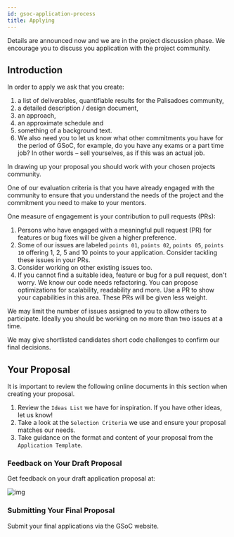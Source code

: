 ```yaml
---
id: gsoc-application-process
title: Applying
---
```


Details are announced now and we are in the project discussion phase. We encourage you to discuss you application with the project community.

## Introduction

In order to apply we ask that you create:

1. a list of deliverables, quantifiable results for the Palisadoes community,
1. a detailed description / design document,
1. an approach,
1. an approximate schedule and
1. something of a background text.
1. We also need you to let us know what other commitments you have for the period of GSoC, for example, do you have any exams or a part time job? In other words &#8211; sell yourselves, as if this was an actual job.

In drawing up your proposal you should work with your chosen projects community.

One of our evaluation criteria is that you have already engaged with the community to ensure that you understand the needs of the project and the commitment you need to make to your mentors.

One measure of engagement is your contribution to pull requests (PRs):

1. Persons who have engaged with a meaningful pull request (PR) for features or bug fixes will be given a higher preference.
1. Some of our issues are labeled `points 01`, `points 02`, `points 05`, `points 10` offering 1, 2, 5 and 10 points to your application. Consider tackling these issues in your PRs.
1. Consider working on other existing issues too.
1. If you cannot find a suitable idea, feature or bug for a pull request, don't worry. We know our code needs refactoring. You can propose optimizations for scalability, readability and more. Use a PR to show your capabilities in this area. These PRs will be given less weight.

We may limit the number of issues assigned to you to allow others to participate. Ideally you should be working on no more than two issues at a time.

We may give shortlisted candidates short code challenges to confirm our final decisions.

## Your Proposal

It is important to review the following online documents in this section when creating your proposal.

1. Review the `Ideas List` we have for inspiration. If you have other ideas, let us know!
1. Take a look at the `Selection Criteria` we use and ensure your proposal matches our needs.
1. Take guidance on the format and content of your proposal from the `Application Template`.

### Feedback on Your Draft Proposal

Get feedback on your draft application proposal at:

![img](/img/email/draft-submissions.png)

### Submitting Your Final Proposal

Submit your final applications via the GSoC website.
